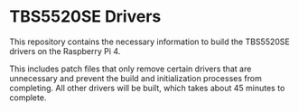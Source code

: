 # TBS5520SE Drivers

This repository contains the necessary information to build the TBS5520SE drivers on the Raspberry Pi 4.

This includes patch files that only remove certain drivers that are unnecessary and prevent the build and initialization processes from completing. All other drivers will be built, which takes about 45 minutes to complete.
